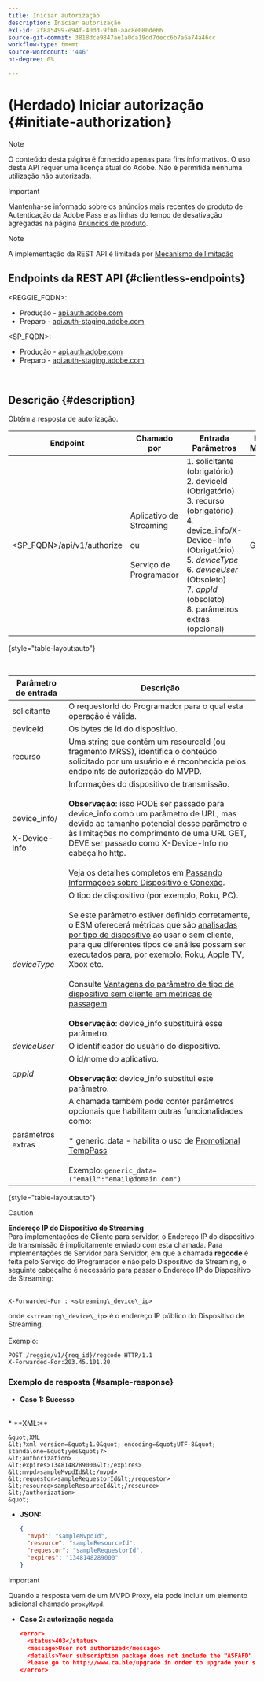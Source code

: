 ```yaml
---
title: Iniciar autorização
description: Iniciar autorização
exl-id: 2f8a5499-e94f-40dd-9fb0-aac8e080de66
source-git-commit: 3818dce9847ae1a0da19dd7decc6b7a6a74a46cc
workflow-type: tm+mt
source-wordcount: '446'
ht-degree: 0%

---
```


# (Herdado) Iniciar autorização {#initiate-authorization}

>[!NOTE]
>
>O conteúdo desta página é fornecido apenas para fins informativos. O uso desta API requer uma licença atual do Adobe. Não é permitida nenhuma utilização não autorizada.

>[!IMPORTANT]
>
> Mantenha-se informado sobre os anúncios mais recentes do produto de Autenticação da Adobe Pass e as linhas do tempo de desativação agregadas na página [Anúncios de produto](/help/authentication/product-announcements.md).

>[!NOTE]
>
> A implementação da REST API é limitada por [Mecanismo de limitação](/help/authentication/integration-guide-programmers/throttling-mechanism.md)

## Endpoints da REST API {#clientless-endpoints}

&lt;REGGIE_FQDN>:

* Produção - [api.auth.adobe.com](http://api.auth.adobe.com/)
* Preparo - [api.auth-staging.adobe.com](http://api.auth-staging.adobe.com/)

&lt;SP_FQDN>:

* Produção - [api.auth.adobe.com](http://api.auth.adobe.com/)
* Preparo - [api.auth-staging.adobe.com](http://api.auth-staging.adobe.com/)

</br>

## Descrição {#description}

Obtém a resposta de autorização.

| Endpoint | Chamado </br>por | Entrada   </br>Parâmetros | HTTP </br>Método | Resposta | Resposta HTTP </br> |
| --- | --- | --- | --- | --- | --- |
| &lt;SP_FQDN>/api/v1/authorize | Aplicativo de Streaming</br></br>ou</br></br>Serviço de Programador | 1. solicitante (obrigatório)</br>2.  deviceId (Obrigatório)</br>3.  recurso (obrigatório)</br>4.  device_info/X-Device-Info (Obrigatório)</br>5.  _deviceType_</br> 6.  _deviceUser_ (Obsoleto)</br>7.  _appId_ (obsoleto)</br>8.  parâmetros extras (opcional) | GET | XML ou JSON que contém detalhes de autorização ou detalhes de erro, se malsucedido. Consulte os exemplos abaixo. | 200 - Êxito </br>403 - Sem Êxito |

{style="table-layout:auto"}

</br>


| Parâmetro de entrada | Descrição |
| --- | --- |
| solicitante | O requestorId do Programador para o qual esta operação é válida. |
| deviceId | Os bytes de id do dispositivo. |
| recurso | Uma string que contém um resourceId (ou fragmento MRSS), identifica o conteúdo solicitado por um usuário e é reconhecida pelos endpoints de autorização do MVPD. |
| device_info/</br></br>X-Device-Info | Informações do dispositivo de transmissão.</br></br>**Observação**: isso PODE ser passado para device_info como um parâmetro de URL, mas devido ao tamanho potencial desse parâmetro e às limitações no comprimento de uma URL GET, DEVE ser passado como X-Device-Info no cabeçalho http. </br></br>Veja os detalhes completos em [Passando Informações sobre Dispositivo e Conexão](/help/authentication/integration-guide-programmers/legacy/client-information/passing-client-information-device-connection-and-application.md). |
| _deviceType_ | O tipo de dispositivo (por exemplo, Roku, PC).</br></br>Se este parâmetro estiver definido corretamente, o ESM oferecerá métricas que são [analisadas por tipo de dispositivo](/help/authentication/integration-guide-programmers/features-premium/esm/entitlement-service-monitoring-overview.md#clientless_device_type) ao usar o sem cliente, para que diferentes tipos de análise possam ser executados para, por exemplo, Roku, Apple TV, Xbox etc.</br></br>Consulte [Vantagens do parâmetro de tipo de dispositivo sem cliente em métricas de passagem ](/help/authentication/integration-guide-programmers/legacy/notes-technical/benefits-of-using-the-clientless-devicetype-parameter-in-pass-metrics.md)</br></br>**Observação**: device_info substituirá esse parâmetro. |
| _deviceUser_ | O identificador do usuário do dispositivo. |
| _appId_ | O id/nome do aplicativo. </br></br>**Observação**: device_info substitui este parâmetro. |
| parâmetros extras | A chamada também pode conter parâmetros opcionais que habilitam outras funcionalidades como:</br></br>* generic_data - habilita o uso de [Promotional TempPass](/help/authentication/integration-guide-programmers/features-premium/temporary-access/promotional-temp-pass.md)</br></br>Exemplo: `generic_data=("email":"email@domain.com")` |

{style="table-layout:auto"}

>[!CAUTION]
>
>**Endereço IP do Dispositivo de Streaming**</br>
>Para implementações de Cliente para servidor, o Endereço IP do dispositivo de transmissão é implicitamente enviado com esta chamada.  Para implementações de Servidor para Servidor, em que a chamada **regcode** é feita pelo Serviço do Programador e não pelo Dispositivo de Streaming, o seguinte cabeçalho é necessário para passar o Endereço IP do Dispositivo de Streaming:</br></br>
>
>```
>X-Forwarded-For : <streaming\_device\_ip>
>```
>
>onde `<streaming\_device\_ip>` é o endereço IP público do Dispositivo de Streaming.</br></br>
>Exemplo: </br>
>
>```
>POST /reggie/v1/{req_id}/regcode HTTP/1.1
>X-Forwarded-For:203.45.101.20
>```
>


### Exemplo de resposta {#sample-response}

* **Caso 1: Sucesso**
</br>
  * **XML:**
  </br>

    &quot;XML
    &lt;?xml version=&quot;1.0&quot; encoding=&quot;UTF-8&quot; standalone=&quot;yes&quot;?>
    &lt;authorization>
    &lt;expires>1348148289000&lt;/expires>
    &lt;mvpd>sampleMvpdId&lt;/mvpd>
    &lt;requestor>sampleRequestorId&lt;/requestor>
    &lt;resource>sampleResourceId&lt;/resource>
    &lt;/authorization>
    &quot;



* **JSON:**

  ```JSON
  {
    "mvpd": "sampleMvpdId",
    "resource": "sampleResourceId",
    "requestor": "sampleRequestorId",
    "expires": "1348148289000"
  }
  ```

>[!IMPORTANT]
>
>Quando a resposta vem de um MVPD Proxy, ela pode incluir um elemento adicional chamado `proxyMvpd`.



* **Caso 2: autorização negada**


  ```JSON
  <error>
    <status>403</status>
    <message>User not authorized</message>
    <details>Your subscription package does not include the "ASFAFD" channel.
    Please go to http://www.ca.ble/upgrade in order to upgrade your subscription.</details>
  </error>
  ```
